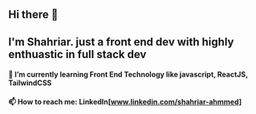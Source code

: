 ## Hi there 👋
## I'm Shahriar. just a front end dev with highly enthuastic in full stack dev
#### 🌱 I’m currently learning Front End Technology like javascript, ReactJS, TailwindCSS
#### 📫 How to reach me: LinkedIn[www.linkedin.com/shahriar-ahmmed]
<!--
**shahriarahmmed/shahriarahmmed** is a ✨ _special_ ✨ repository because its `README.md` (this file) appears on your GitHub profile.

Here are some ideas to get you started:

- 🔭 I’m currently working on ...
- 🌱 I’m currently learning ...
- 👯 I’m looking to collaborate on ...
- 🤔 I’m looking for help with ...
- 💬 Ask me about ...
- 📫 How to reach me: ...
- 😄 Pronouns: ...
- ⚡ Fun fact: ...
-->
